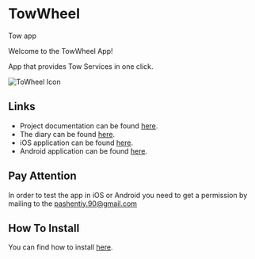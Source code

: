 # TowWheel
Tow app

Welcome to the TowWheel App!

App that provides Tow Services in one click.

![ToWheel Icon](https://i.ibb.co/BGk2yB4/Icon-1024-no-ALPHA.png)

## Links
* Project documentation can be found [here](https://github.com/pashentiy/TowWheel).
* The diary can be found [here](https://trello.com/b/SDygVqxq/towheel).
* iOS application can be found [here](https://testflight.apple.com/join/bQumK6EJ).
* Android application can be found [here](https://play.google.com/apps/testing/com.towwheel).

## Pay Attention
In order to test the app in iOS or Android you need to get a permission by mailing to the pashentiy.90@gmail.com

## How To Install
You can find how to install [here](https://github.com/pashentiy/TowWheel/wiki/User-Manual#how-to-install).

